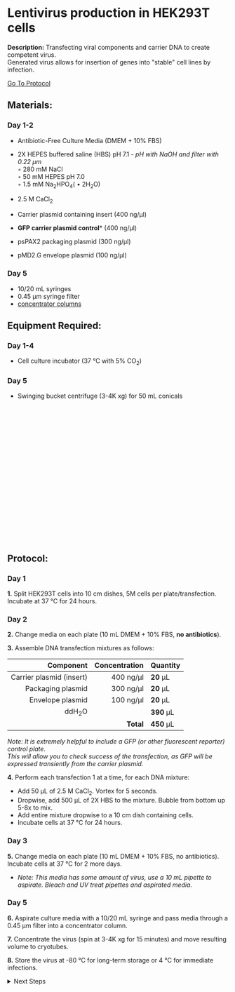 Lentivirus production in HEK293T cells
================================================================================
**Description:** Transfecting viral components and carrier DNA to create competent virus.<br/>
Generated virus allows for insertion of genes into "stable" cell lines by infection.

[Go To Protocol](#protocol)

Materials:
--------------------------------------------------------------------------------
### Day 1-2
  * Antibiotic-Free Culture Media (DMEM + 10% FBS)
  * 2X HEPES buffered saline (HBS) pH 7.1 - _pH with NaOH and filter with 0.22 µm_  
    ◦ 280 mM NaCl    
    ◦ 50 mM HEPES pH 7.0  
    ◦ 1.5 mM Na<sub>2</sub>HPO<sub>4</sub>( • 2H<sub>2</sub>O)
    
  * 2.5 M CaCl<sub>2</sub>
  * Carrier plasmid containing insert (400 ng/µl)
  * **GFP carrier plasmid control*** (400 ng/µl)
  * psPAX2 packaging plasmid (300 ng/µl)
  * pMD2.G envelope plasmid (100 ng/µl)

### Day 5
  * 10/20 mL syringes
  * 0.45 µm syringe filter
  * [concentrator columns](https://www.emdmillipore.com/US/en/product/Amicon-Ultra-15-Centrifugal-Filter-Unit,MM_NF-UFC910024)

Equipment Required:
--------------------------------------------------------------------------------
### Day 1-4

  * Cell culture incubator (37 °C with 5% CO<sub>2</sub>)

### Day 5

  * Swinging bucket centrifuge (3-4K xg) for 50 mL conicals 
  
<br/><br/><br/><br/><br/><br/><br/><br/><br/><br/><br/><br/><br/><br/><br/><br/><br/><br/>

Protocol:
--------------------------------------------------------------------------------

### Day 1

**1.** Split HEK293T cells into 10 cm dishes, 5M cells per plate/transfection. Incubate at 37 °C for 24 hours.

### Day 2

**2.** Change media on each plate (10 mL DMEM + 10% FBS, **no antibiotics**).

**3.** Assemble DNA transfection mixtures as follows:

  | Component | Concentration | Quantity | 
  | ---------: | ---------: | :---------- |
  | Carrier plasmid (insert) | 400 ng/µl | **20**  µL | 
  | Packaging plasmid | 300 ng/µl | **20**  µL |
  | Envelope plasmid | 100 ng/µl | **20**  µL |  
  | ddH<sub>2</sub>O |  | **390**  µL | 
  || **Total** | **450** µL |
  
  _Note: It is extremely helpful to include a GFP (or other fluorescent reporter) control plate.<br/>
   This will allow you to check success of the transfection, as GFP will be expressed transiently from the carrier plasmid._
  
**4.** Perform each transfection 1 at a time, for each DNA mixture:
  *  Add 50 µL of 2.5 M CaCl<sub>2</sub>. Vortex for 5 seconds.
  *  Dropwise, add 500 µL of 2X HBS to the mixture. Bubble from bottom up 5-8x to mix.
  *  Add entire mixture dropwise to a 10 cm dish containing cells.
  *  Incubate cells at 37 °C for 24 hours.

### Day 3

**5.** Change media on each plate (10 mL DMEM + 10% FBS, no antibiotics). Incubate cells at 37 °C for 2 more days.
  * _Note: This media has some amount of virus, use a 10 mL pipette to aspirate. Bleach and UV treat pipettes and aspirated media._

### Day 5

**6.** Aspirate culture media with a 10/20 mL syringe and pass media through a 0.45 µm filter into a concentrator column.

**7.** Concentrate the virus (spin at 3-4K xg for 15 minutes) and move resulting volume to cryotubes.

**8.** Store the virus at -80 °C for long-term storage or 4 °C for immediate infections.



<details>
  <summary>Next Steps</summary>
  

</p> <a href="./Lenti-infection.md">
Stable Cell Line Generation</a>

</details>
